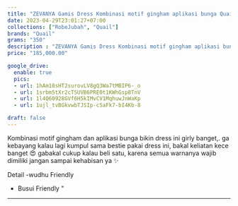 ```yaml
---
title: "ZEVANYA Gamis Dress Kombinasi motif gingham aplikasi bunga Quail Hijab"
date: 2023-04-29T23:01:27+07:00
collections: ["RobeJubah", "Quail"]
brands: "Quail"
grams: "350"
description : "ZEVANYA Gamis Dress Kombinasi motif gingham aplikasi bunga Quail Hijab"
price: "185,000.00"

google_drive:
  enable: true
  pics:
  - url: 1hAm18sHT2surovLV8gQ3Wa7tMBIP6-_o
  - url: 1srbm5tXr2cTSUVB6PRE0t1KWhGsp8TnV
  - url: 1l4Q60928GVf6H5kIMvCV1MqhuwJnWaKp
  - url: 1ujl_tvBGkvwbTJSIp-cSaFk7-bI4Kb-8

draft: false
---
```


Kombinasi motif gingham dan aplikasi bunga bikin dress ini girly banget,.
ga kebayang kalau lagi kumpul sama bestie pakai dress ini, bakal keliatan kece banget 😍
gabakal cukup kalau beli satu, karena semua warnanya wajib dimiliki 
jangan sampai kehabisan ya ✨

Detail 
-wudhu  Friendly 
- Busui  Friendly 
"

----    
 
